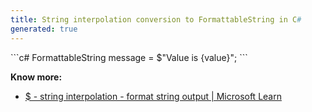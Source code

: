 ```yaml
---
title: String interpolation conversion to FormattableString in C#
generated: true
---
```


<div markdown="1" class="ans">
```c#
FormattableString message = $"Value is {value}";
```
</div>

**Know more:**
- [$ - string interpolation - format string output \| Microsoft Learn](https://learn.microsoft.com/en-us/dotnet/csharp/language-reference/tokens/interpolated)
